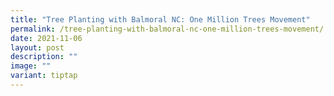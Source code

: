 ```yaml
---
title: "Tree Planting with Balmoral NC: One Million Trees Movement"
permalink: /tree-planting-with-balmoral-nc-one-million-trees-movement/
date: 2021-11-06
layout: post
description: ""
image: ""
variant: tiptap
---
```

